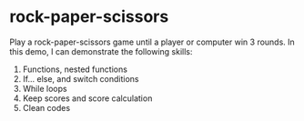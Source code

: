 # rock-paper-scissors
Play a rock-paper-scissors game until a player or computer win 3 rounds.
In this demo, I can demonstrate the following skills:
1. Functions, nested functions
2. If... else, and switch conditions
3. While loops
4. Keep scores and score calculation
5. Clean codes